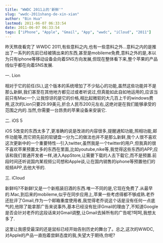 ```yaml
---
title: "WWDC 2011上的'新鲜'"
slug: "wwdc-2011shang-de-xin-xian"
author: "Bin Hua"
lastmod: 2011-06-07 06:33:54
date: 2011-06-07 06:33:54
tags: ["iPhone", "Apple", "Gmail", "App", "wwdc", "iCloud", "2011"]
---
```


昨天熬夜看完了 WWDC 2011,有些意料之内,也有一些意料之外...意料之内的是推出了一系列的先前已经被猜出来的东西,甚至是mobileme免费,意料之外的是,本以为只有iphone等移动设备会向着SNS方向发展,但现在整体看下来,整个苹果的产品线似乎都在向着SNS发展.

一. Lion

相对于它的前任(SL),这个版本的系统增加了不少贴心的功能,虽然这些功能并不是那么新鲜,我们甚至在其他地方都见过或者听说过,但真能如此自如地运用的,应该当前只有Mac一个,让我惊讶的是它的价格,相比起微软的大几百上千的windows费用,这次的Lion只要29.99美元,折合人民币200元左右,这绝对是在我们能够承受的范围之内的.当然,你需要一台昂贵的苹果设备来安装它.

二. iOS 5

iOS 5改变的东西太多了,更准确的说是改进的内容很多,提醒通知功能,照相功能,邮件功能等,而它把先前的软键盘一分为二的做法也并不是那么新鲜,我个人很不喜欢这次更新中的一个重要特性--引入twitter,虽然我是一个twitter的用户,但我真的很不喜欢苹果预置太多的东西在里面,比如youtube,nike等,我觉得这些东西的APP,应该和我们普通开发者一样,进入AppStore,让需要下载的人去下载它,而不是预置.前段时间还听说国内某视频公司想和Apple谈,让在国内销售的iphone等预置他们的视频APP,去他大爷的.

三. iCloud

新鲜吗?不新鲜!又是一个新瓶装旧酒的东西.唯一不同的是,它现在免费了.从最早的.Mac,到后来的mobileme,似乎在同步应用上,苹果一些考虑得都不够成熟.老乔还批评了Gmail,作为一个邮箱重度使用者,我觉得老乔说这个话是没有任何一点底气的,他除了能拿那广告来说事外,基本已经没有批评Gmail的理由了,不知道Google是否会针对老乔的这段话来对Gmail调整,让Gmail去掉所有的广告呢?呵呵,我想太多了.

这里让我感受最深的还是鼠标已经开始告别历史的舞台了。总之,这次的WWDC,对Apple的产品一直抱着尝鲜态度的我,失望大于期待,你呢?
